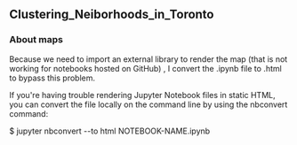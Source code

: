 ## Clustering_Neiborhoods_in_Toronto
### About maps

Because we need to import an external library to render the map (that is not working for notebooks hosted on GitHub) , I convert the .ipynb file to .html to bypass this problem. 

If you're having trouble rendering Jupyter Notebook files in static HTML, you can convert the file locally on the command line by using the nbconvert command:

$ jupyter nbconvert --to html NOTEBOOK-NAME.ipynb
